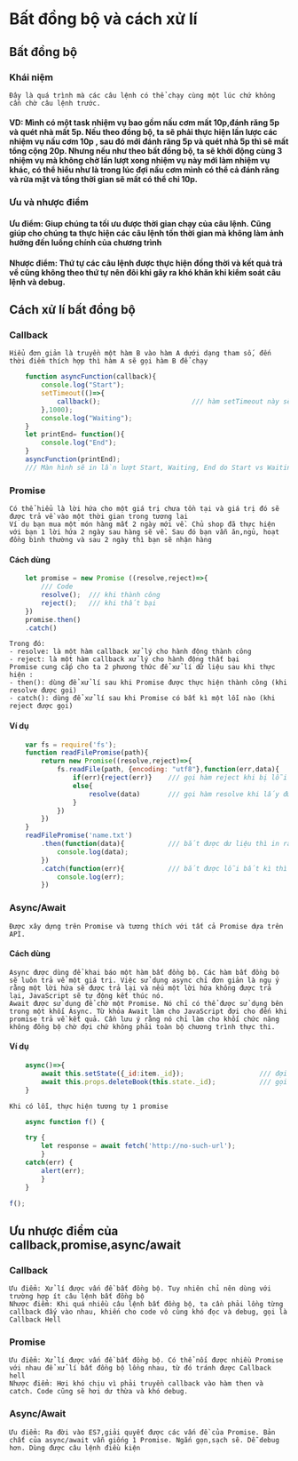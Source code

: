 # Bất đồng bộ và cách xử lí
## Bất đồng bộ
### Khái niệm
    Đây là quá trình mà các câu lệnh có thể chạy cùng một lúc chứ không cần chờ câu lệnh trước.
#### VD: Mình có một task nhiệm vụ bao gồm nấu cơm mất 10p,đánh răng 5p và quét nhà mất 5p. Nếu theo đồng bộ, ta sẽ phải thực hiện lần lược các nhiệm vụ nấu cơm 10p , sau đó mới đánh răng 5p và quét nhà 5p thì sẽ mất tổng cộng 20p. Nhưng nếu như theo bất đồng bộ, ta sẽ khởi động cùng 3 nhiệm vụ mà không chờ lần lượt xong nhiệm vụ này mới làm nhiệm vụ khác, có thể hiểu như là trong lúc đợi nấu cơm mình có thể cả đánh răng và rửa mặt và tổng thời gian sẽ mất có thể chỉ 10p.
### Ưu và nhược điểm
#### Ưu điểm: Giup chúng ta tối ưu được thời gian chạy của câu lệnh. Cũng giúp cho chúng ta thực hiện các câu lệnh tốn thời gian mà không làm ảnh hưởng đến luồng chính của chương trình
#### Nhược điểm: Thứ tự các câu lệnh được thực hiện đồng thời và kết quả trả về cũng không theo thứ tự nên đôi khi gây ra khó khăn khi kiểm soát câu lệnh và debug.
## Cách xử lí bất đồng bộ
### Callback
    Hiểu đơn giản là truyền một hàm B vào hàm A dưới dạng tham số, đến thời điểm thích hợp thì hàm A sẽ gọi hàm B để chạy
```javascript
    function asyncFunction(callback){
        console.log("Start");                 
        setTimeout(()=>{
            callback();                       /// hàm setTimeout này sẽ chờ 1s rồi mới gọi hàm callback();
        },1000);
        console.log("Waiting");
    }
    let printEnd= function(){
        console.log("End");
    }
    asyncFunction(printEnd);               
    /// Màn hình sẽ in lần lượt Start, Waiting, End do Start vs Waiting được gọi đồng thời theo thứ tự trên xuống mà k cần đợi Start vs setTimeout chạy xong.
```
### Promise
    Có thể hiểu là lời hứa cho một giá trị chưa tồn tại và giá trị đó sẽ được trả về vào một thời gian trong tương lai
    Ví dụ bạn mua một món hàng mất 2 ngày mới về. Chủ shop đã thực hiện với bạn 1 lời hứa 2 ngày sau hàng sẽ về. Sau đó bạn vẫn ăn,ngủ, hoạt đồng bình thường và sau 2 ngày thì bạn sẽ nhận hàng
#### Cách dùng
```javascript
    let promise = new Promise ((resolve,reject)=>{
        /// Code
        resolve();  /// khi thành công
        reject();   /// khi thất bại
    })
    promise.then()
    .catch()
```
    Trong đó:
    - resolve: là một hàm callback xử lý cho hành động thành công
    - reject: là một hàm callback xử lý cho hành động thất bại
    Promise cung cấp cho ta 2 phương thức để xử lí dữ liệu sau khi thực hiện :
    - then(): dùng để xử lí sau khi Promise được thực hiện thành công (khi resolve được gọi)
    - catch(): dùng để xử lí sau khi Promise có bất kì một lỗi nào (khi reject được gọi)
#### Ví dụ
```javascript
    var fs = require('fs');
    function readFilePromise(path){ 
        return new Promise((resolve,reject)=>{
            fs.readFile(path, {encoding: "utf8"},function(err,data){    /// hàm đọc file dữ liệu
                if(err){reject(err)}    /// gọi hàm reject khi bị lỗi
                else{
                    resolve(data)       /// gọi hàm resolve khi lấy được data
                }
            })
        })
    }
    readFilePromise('name.txt')
        .then(function(data){           /// bắt được dư liệu thì in ra
            console.log(data);
        })
        .catch(function(err){           /// bắt được lỗi bất kì thì in lỗi ra
            console.log(err);
        })
```
### Async/Await
    Được xây dựng trên Promise và tương thích với tất cả Promise dựa trên API.
#### Cách dùng
    Async được dùng để khai báo một hàm bất đồng bộ. Các hàm bất đồng bộ sẽ luôn trả về một giá trị. Việc sử dụng async chỉ đơn giản là ngụ ý rằng một lời hứa sẽ được trả lại và nếu một lời hứa không được trả lại, JavaScript sẽ tự động kết thúc nó.
    Await được sử dụng để chờ một Promise. Nó chỉ có thể được sử dụng bên trong một khối Async. Từ khóa Await làm cho JavaScript đợi cho đến khi promise trả về kết quả. Cần lưu ý rằng nó chỉ làm cho khối chức năng không đồng bộ chờ đợi chứ không phải toàn bộ chương trình thực thi.
#### Ví dụ

```javascript
    async()=>{
        await this.setState({_id:item._id});                   /// đợi set giasd trị _id cho state đã
        await this.props.deleteBook(this.state._id);           /// gọi hàm deleteBook sử dựng input là _id của state
    }
```
    Khi có lỗi, thực hiện tương tự 1 promise
```javascript
    async function f() {

    try {
        let response = await fetch('http://no-such-url');
        } 
    catch(err) {
        alert(err); 
        }
    }

f();
```
## Ưu nhược điểm của callback,promise,async/await
### Callback
    Ưu điểm: Xử lí được vấn đề bất đồng bộ. Tuy nhiên chỉ nên dùng với trường hợp ít câu lệnh bất đồng bộ
    Nhược điểm: Khi quá nhiều câu lệnh bất đồng bộ, ta cần phải lồng từng callback đấy vào nhau, khiến cho code vô cùng khó đọc và debug, gọi là Callback Hell 
### Promise
    Ưu điểm: Xử lí được vấn đề bất đồng bộ. Có thể nối được nhiều Promise với nhau để xử lí bất đồng bộ lồng nhau, từ đó tránh được Callback hell
    Nhược điểm: Hơi khó chịu vì phải truyền callback vào hàm then và catch. Code cũng sẽ hơi dư thừa và khó debug.
### Async/Await
    Ưu điểm: Ra đời vào ES7,giải quyết được các vấn đề của Promise. Bản chất của async/await vẫn giống 1 Promise. Ngắn gọn,sạch sẽ. Dễ debug hơn. Dùng được câu lệnh điều kiện

 